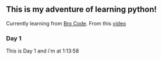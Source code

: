## **This is my adventure of learning python!**
Currently learning from [Bro Code](https://www.youtube.com/@BroCodez).
From this [video](https://www.youtube.com/watch?v=ix9cRaBkVe0&t)
### Day 1
This is Day 1 and i'm at 1:13:58
